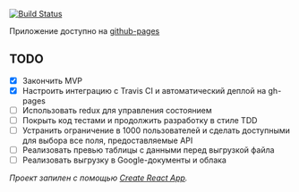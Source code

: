 [![Build Status](https://travis-ci.org/iron-cherep/vk-group-list.svg?branch=master)](https://travis-ci.org/iron-cherep/vk-group-list)

Приложение доступно на [github-pages](https://iron-cherep.github.io/vk-group-list)

## TODO

- [x] Закончить MVP
- [x] Настроить интеграцию с Travis CI и автоматический деплой на gh-pages
- [ ] Использовать redux для управления состоянием
- [ ] Покрыть код тестами и продолжить разработку в стиле TDD
- [ ] Устранить ограничение в 1000 пользователей и сделать доступными для выбора все поля, предоставляемые API
- [ ] Реализовать превью таблицы с данными перед выгрузкой файла
- [ ] Реализовать выгрузку в Google-документы и облака

_Проект запилен с помощью [Create React App](https://github.com/facebookincubator/create-react-app)._
